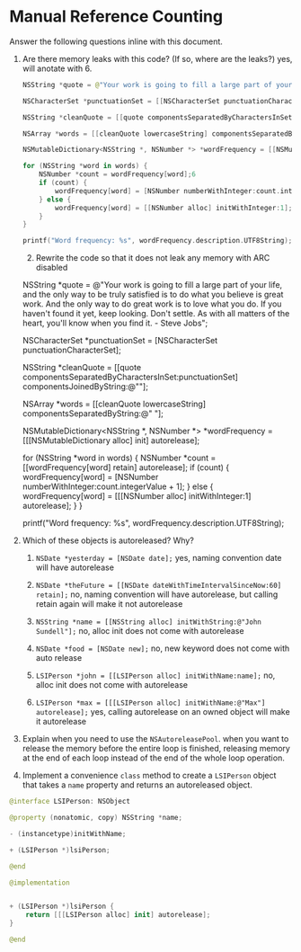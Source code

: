 # Manual Reference Counting

Answer the following questions inline with this document.

1. Are there memory leaks with this code? (If so, where are the leaks?)
yes, will anotate with 6.

	```swift
	NSString *quote = @"Your work is going to fill a large part of your life, and the only way to be truly satisfied is to do what you believe is great work. And the only way to do great work is to love what you do. If you haven't found it yet, keep looking. Don't settle. As with all matters of the heart, you'll know when you find it. - Steve Jobs";

	NSCharacterSet *punctuationSet = [[NSCharacterSet punctuationCharacterSet] retain]6;

	NSString *cleanQuote = [[quote componentsSeparatedByCharactersInSet:punctuationSet] componentsJoinedByString:@""];
    
	NSArray *words = [[cleanQuote lowercaseString] componentsSeparatedByString:@" "];

	NSMutableDictionary<NSString *, NSNumber *> *wordFrequency = [[NSMutableDictionary alloc] init];6

	for (NSString *word in words) {
		NSNumber *count = wordFrequency[word];6
		if (count) {
			wordFrequency[word] = [NSNumber numberWithInteger:count.integerValue + 1];
		} else {
			wordFrequency[word] = [[NSNumber alloc] initWithInteger:1];6
		}
	}

	printf("Word frequency: %s", wordFrequency.description.UTF8String);
	```

	2. Rewrite the code so that it does not leak any memory with ARC disabled
    
    NSString *quote = @"Your work is going to fill a large part of your life, and the only way to be truly satisfied is to do what you believe is great work. And the only way to do great work is to love what you do. If you haven't found it yet, keep looking. Don't settle. As with all matters of the heart, you'll know when you find it. - Steve Jobs";

    NSCharacterSet *punctuationSet = [NSCharacterSet punctuationCharacterSet];

    NSString *cleanQuote = [[quote componentsSeparatedByCharactersInSet:punctuationSet] componentsJoinedByString:@""];
    
    NSArray *words = [[cleanQuote lowercaseString] componentsSeparatedByString:@" "];

    NSMutableDictionary<NSString *, NSNumber *> *wordFrequency = [[[NSMutableDictionary alloc] init] autorelease];

    for (NSString *word in words) {
        NSNumber *count = [[wordFrequency[word] retain] autorelease];
        if (count) {
            wordFrequency[word] = [NSNumber numberWithInteger:count.integerValue + 1];
        } else {
            wordFrequency[word] = [[[NSNumber alloc] initWithInteger:1] autorelease];
        }
    }

    printf("Word frequency: %s", wordFrequency.description.UTF8String);
    
2. Which of these objects is autoreleased?  Why?

	1. `NSDate *yesterday = [NSDate date];`
    yes, naming convention date will have autorelease
	
	2. `NSDate *theFuture = [[NSDate dateWithTimeIntervalSinceNow:60] retain];`
    no, naming convention will have autorelease, but calling retain again will make it not autorelease
	
	3. `NSString *name = [[NSString alloc] initWithString:@"John Sundell"];`
    no, alloc init does not come with autorelease
	
	4. `NSDate *food = [NSDate new];`
    no, new keyword does not come with auto release
	
	5. `LSIPerson *john = [[LSIPerson alloc] initWithName:name];`
    no, alloc init does not come with autorelease
	
	6. `LSIPerson *max = [[[LSIPerson alloc] initWithName:@"Max"] autorelease];`
    yes, calling autorelease on an owned object will make it autorelease

3. Explain when you need to use the `NSAutoreleasePool`.
when you want to release the memory before the entire loop is finished, releasing memory at the end of each loop instead of the end of the whole loop operation. 


4. Implement a convenience `class` method to create a `LSIPerson` object that takes a `name` property and returns an autoreleased object.

```swift
@interface LSIPerson: NSObject

@property (nonatomic, copy) NSString *name;

- (instancetype)initWithName;

+ (LSIPerson *)lsiPerson;

@end

@implementation


+ (LSIPerson *)lsiPerson {
    return [[[LSIPerson alloc] init] autorelease];
}

@end
```
